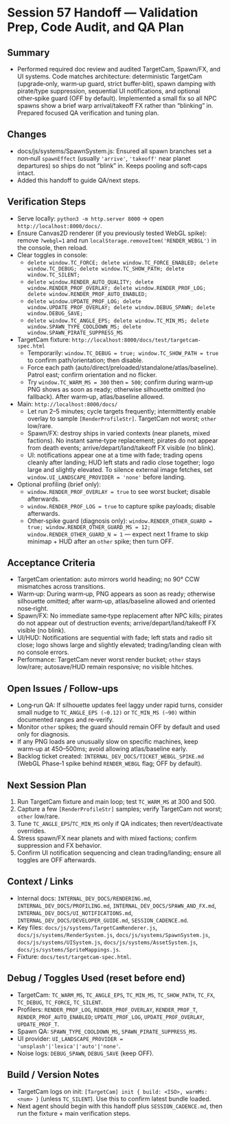 # Session 57 Handoff — Validation Prep, Code Audit, and QA Plan

## Summary
- Performed required doc review and audited TargetCam, Spawn/FX, and UI systems. Code matches architecture: deterministic TargetCam (upgrade‑only, warm‑up guard, strict buffer‑blit), spawn damping with pirate/type suppression, sequential UI notifications, and optional other‑spike guard (OFF by default). Implemented a small fix so all NPC spawns show a brief warp arrival/takeoff FX rather than “blinking” in. Prepared focused QA verification and tuning plan.

## Changes
- docs/js/systems/SpawnSystem.js: Ensured all spawn branches set a non‑null `spawnEffect` (usually `'arrive'`, `'takeoff'` near planet departures) so ships do not “blink” in. Keeps pooling and soft‑caps intact.
- Added this handoff to guide QA/next steps.

## Verification Steps
- Serve locally: `python3 -m http.server 8000` → open `http://localhost:8000/docs/`.
- Ensure Canvas2D renderer (if you previously tested WebGL spike): remove `?webgl=1` and run `localStorage.removeItem('RENDER_WEBGL')` in the console, then reload.
- Clear toggles in console:
  - `delete window.TC_FORCE; delete window.TC_FORCE_ENABLED; delete window.TC_DEBUG; delete window.TC_SHOW_PATH; delete window.TC_SILENT;`
  - `delete window.RENDER_AUTO_QUALITY; delete window.RENDER_PROF_OVERLAY; delete window.RENDER_PROF_LOG; delete window.RENDER_PROF_AUTO_ENABLED;`
  - `delete window.UPDATE_PROF_LOG; delete window.UPDATE_PROF_OVERLAY; delete window.DEBUG_SPAWN; delete window.DEBUG_SAVE;`
  - `delete window.TC_ANGLE_EPS; delete window.TC_MIN_MS; delete window.SPAWN_TYPE_COOLDOWN_MS; delete window.SPAWN_PIRATE_SUPPRESS_MS`
- TargetCam fixture: `http://localhost:8000/docs/test/targetcam-spec.html`
  - Temporarily: `window.TC_DEBUG = true; window.TC_SHOW_PATH = true` to confirm path/orientation; then disable.
  - Force each path (auto/direct/preloaded/standalone/atlas/baseline). Patrol east; confirm orientation and no flicker.
  - Try `window.TC_WARM_MS = 300` then `= 500`; confirm during warm‑up PNG shows as soon as ready; otherwise silhouette omitted (no fallback). After warm‑up, atlas/baseline allowed.
- Main: `http://localhost:8000/docs/`
  - Let run 2–5 minutes; cycle targets frequently; intermittently enable overlay to sample `[RenderProfileStr]`. TargetCam not worst; `other` low/rare.
  - Spawn/FX: destroy ships in varied contexts (near planets, mixed factions). No instant same‑type replacement; pirates do not appear from death events; arrive/depart/land/takeoff FX visible (no blink).
  - UI: notifications appear one at a time with fade; trading opens cleanly after landing; HUD left stats and radio close together; logo large and slightly elevated. To silence external image fetches, set `window.UI_LANDSCAPE_PROVIDER = 'none'` before landing.
- Optional profiling (brief only):
  - `window.RENDER_PROF_OVERLAY = true` to see worst bucket; disable afterwards.
  - `window.RENDER_PROF_LOG = true` to capture spike payloads; disable afterwards.
  - Other‑spike guard (diagnosis only): `window.RENDER_OTHER_GUARD = true; window.RENDER_OTHER_GUARD_MS = 12; window.RENDER_OTHER_GUARD_N = 1` — expect next 1 frame to skip minimap + HUD after an `other` spike; then turn OFF.

## Acceptance Criteria
- TargetCam orientation: auto mirrors world heading; no 90° CCW mismatches across transitions.
- Warm‑up: During warm‑up, PNG appears as soon as ready; otherwise silhouette omitted; after warm‑up, atlas/baseline allowed and oriented nose‑right.
- Spawn/FX: No immediate same‑type replacement after NPC kills; pirates do not appear out of destruction events; arrive/depart/land/takeoff FX visible (no blink).
- UI/HUD: Notifications are sequential with fade; left stats and radio sit close; logo shows large and slightly elevated; trading/landing clean with no console errors.
- Performance: TargetCam never worst render bucket; `other` stays low/rare; autosave/HUD remain responsive; no visible hitches.

## Open Issues / Follow‑ups
- Long‑run QA: If silhouette updates feel laggy under rapid turns, consider small nudge to `TC_ANGLE_EPS (~0.12)` or `TC_MIN_MS (~90)` within documented ranges and re‑verify.
- Monitor `other` spikes; the guard should remain OFF by default and used only for diagnosis.
- If any PNG loads are unusually slow on specific machines, keep warm‑up at 450–500ms; avoid allowing atlas/baseline early.
- Backlog ticket created: `INTERNAL_DEV_DOCS/TICKET_WEBGL_SPIKE.md` (WebGL Phase‑1 spike behind `RENDER_WEBGL` flag; OFF by default).

## Next Session Plan
1. Run TargetCam fixture and main loop; test `TC_WARM_MS` at 300 and 500.
2. Capture a few `[RenderProfileStr]` samples; verify TargetCam not worst; `other` low/rare.
3. Tune `TC_ANGLE_EPS`/`TC_MIN_MS` only if QA indicates; then revert/deactivate overrides.
4. Stress spawn/FX near planets and with mixed factions; confirm suppression and FX behavior.
5. Confirm UI notification sequencing and clean trading/landing; ensure all toggles are OFF afterwards.

## Context / Links
- Internal docs: `INTERNAL_DEV_DOCS/RENDERING.md`, `INTERNAL_DEV_DOCS/PROFILING.md`, `INTERNAL_DEV_DOCS/SPAWN_AND_FX.md`, `INTERNAL_DEV_DOCS/UI_NOTIFICATIONS.md`, `INTERNAL_DEV_DOCS/DEVELOPER_GUIDE.md`, `SESSION_CADENCE.md`.
- Key files: `docs/js/systems/TargetCamRenderer.js`, `docs/js/systems/RenderSystem.js`, `docs/js/systems/SpawnSystem.js`, `docs/js/systems/UISystem.js`, `docs/js/systems/AssetSystem.js`, `docs/js/systems/SpriteMappings.js`.
- Fixture: `docs/test/targetcam-spec.html`.

## Debug / Toggles Used (reset before end)
- TargetCam: `TC_WARM_MS`, `TC_ANGLE_EPS`, `TC_MIN_MS`, `TC_SHOW_PATH`, `TC_FX`, `TC_DEBUG`, `TC_FORCE`, `TC_SILENT`.
- Profilers: `RENDER_PROF_LOG`, `RENDER_PROF_OVERLAY`, `RENDER_PROF_T`, `RENDER_PROF_AUTO_ENABLED`; `UPDATE_PROF_LOG`, `UPDATE_PROF_OVERLAY`, `UPDATE_PROF_T`.
- Spawn QA: `SPAWN_TYPE_COOLDOWN_MS`, `SPAWN_PIRATE_SUPPRESS_MS`.
- UI provider: `UI_LANDSCAPE_PROVIDER = 'unsplash'|'lexica'|'auto'|'none'`.
- Noise logs: `DEBUG_SPAWN`, `DEBUG_SAVE` (keep OFF).

## Build / Version Notes
- TargetCam logs on init: `[TargetCam] init { build: <ISO>, warmMs: <num> }` (unless `TC_SILENT`). Use this to confirm latest bundle loaded.
- Next agent should begin with this handoff plus `SESSION_CADENCE.md`, then run the fixture + main verification steps.
